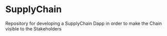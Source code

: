 # SupplyChain
Repository for developing a SupplyChain Dapp in order to make the Chain visible to the Stakeholders
